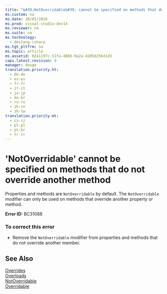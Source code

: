 ```yaml
---
title: "&#39;NotOverridable&#39; cannot be specified on methods that do not override another method"
ms.custom: na
ms.date: 10/01/2016
ms.prod: visual-studio-dev14
ms.reviewer: na
ms.suite: na
ms.technology: 
  - devlang-csharp
ms.tgt_pltfrm: na
ms.topic: article
ms.assetid: 0241197c-51fa-48b8-9a2a-4205d25641d3
caps.latest.revision: 9
manager: douge
translation.priority.ht: 
  - de-de
  - es-es
  - fr-fr
  - it-it
  - ja-jp
  - ko-kr
  - ru-ru
  - zh-cn
  - zh-tw
translation.priority.mt: 
  - cs-cz
  - pl-pl
  - pt-br
  - tr-tr
---
```

# &#39;NotOverridable&#39; cannot be specified on methods that do not override another method
Properties and methods are `NotOverridable` by default. The `NotOverridable` modifier can only be used on methods that override another property or method.  
  
 **Error ID:** BC31088  
  
### To correct this error  
  
-   Remove the `NotOverridable` modifier from properties and methods that do not override another member.  
  
## See Also  
 [Overrides](../Topic/Overrides%20\(Visual%20Basic\).md)   
 [Overloads](../Topic/Overloads%20\(Visual%20Basic\).md)   
 [NotOverridable](../Topic/NotOverridable%20\(Visual%20Basic\).md)   
 [Overridable](../Topic/Overridable%20\(Visual%20Basic\).md)
